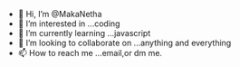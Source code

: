 - 👋 Hi, I’m @MakaNetha
- 👀 I’m interested in ...coding
- 🌱 I’m currently learning ...javascript
- 💞️ I’m looking to collaborate on ...anything and everything
- 📫 How to reach me ...email,or dm me.

<!---
MakaNetha/MakaNetha is a ✨ special ✨ repository because its `README.md` (this file) appears on your GitHub profile.
You can click the Preview link to take a look at your changes.
--->
